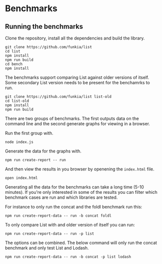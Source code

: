 # Benchmarks

## Running the benchmarks

Clone the repository, install all the dependencies and build the
library.

```
git clone https://github.com/funkia/list
cd list
npm install
npm run build
cd bench
npm install
```

The benchmarks support comparing List against older versions of
itself. Some secondary List version needs to be present for the
benchamrks to run.

```
git clone https://github.com/funkia/list list-old
cd list-old
npm install
npm run build
```

There are two groups of benchmarks. The first outputs data on the
command line and the second generate graphs for viewing in a browser.

Run the first group with.

```
node index.js
```

Generate the data for the graphs with.

```
npm run create-report -- run
```

And then view the results in you browser by openening the `index.html` file.

```
open index.html
```

Generating all the data for the benchmarks can take a long time (5-10
minutes). If you're only interested in some of the results you can
filter which benchmark cases are run and which libraries are tested.

For instance to only run the concat and the foldl benchmark run this:

```
npm run create-report-data -- run -b concat foldl
```

To only compare List with and older version of itself you can run:

```
npm run create-report-data -- run -p list
```

The options can be combined. The below command will only run the
concat benchmark and only test List and Lodash.

```
npm run create-report-data -- run -b concat -p list lodash
```
